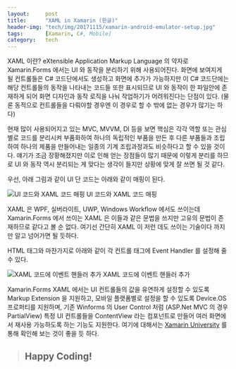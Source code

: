 ```yaml
---
layout:     post
title:      "XAML in Xamarin (한글)"
header-img: "tech/img/20171115/xamarin-android-emulator-setup.jpg"
tags:       [Xamarin, C#, Mobile]
category:   tech
---
```

<p>
XAML 이란? eXtensible Application Markup Language 의 약자로 Xamarin.Forms 에서는 UI 와 동작을 분리하기 위해 사용되어진다. 화면에 보여지게 될 컨트롤들은 C# 코드단에서도 생성하고 화면에 추가가 가능하지만 이 C# 코드단에는 해당 컨트롤들의 동작을 나타내는 코드들 또한 표시되므로 UI 와 동작이 한 파일안에 존재하게 되어 화면 디자인과 동작 로직을 나눠 작업하기가 어려워진다는 단점이 있다. (물론 동적으로 컨트롤들을 다뤄야할 경우엔 이 경우로 할 수 밖에 없는 경우가 많기는 하다)
</p>
<p>
현재 많이 사용되어지고 있는 MVC, MVVM, DI 등을 보면 핵심은 각각 역할 또는 관심별로 코드를 분리시켜 부품화하여 하나의 독립적인 부품을 만든 후 다른 부품들과 조립하여 하나의 제품을 만들어내는 일종의 기계 조립과정과도 비슷하다고 할 수 있을 것이다. 얘기가 조금 장황해졌지만 이로 인해 얻는 장점들이 많기 때문에 이렇게 분리를 하므로 UI 와 동작 역시 분리되는 게 맞다는 생각이 들지만 상황에 맞게 잘 쓰면 될 것 같다.
</p>
<p>
우선, 아래 그림과 같이 UI 단 코드는 아래와 같이 매핑이 된다.
</p>
<a class="popupImg">
    <img src="{{ site.baseurl }}/tech/img/20171210/2.png" alt="UI 코드와 XAML 코드 매핑">
</a>
<span class="caption text-muted">UI 코드와 XAML 코드 매핑</span>
<p>
XAML 은 WPF, 실버라이트, UWP, Windows Workflow 에서도 쓰이는데 Xamarin.Forms 에서 쓰이는 XAML 은 이들과 같은 문법을 쓰지만 고유의 문법이 존재하므로 같다고 볼 순 없다. 여기선 간단히 XAML 이 저런 데도 쓰이는 기술이다 까지만 알고 넘어가면 될 듯하다.
</p>
<p>
HTML 태그와 마찬가지로 아래와 같이 각 컨트롤 태그에 Event Handler 를 설정해 줄 수 있다.
</p>
<a class="popupImg">
    <img src="{{ site.baseurl }}/tech/img/20171210/03.png" alt="XAML 코드에 이벤트 핸들러 추가">
</a>
<span class="caption text-muted">XAML 코드에 이벤트 핸들러 추가</span>
<p>
Xamarin.Forms XAML 에서는 UI 컨트롤들의 값을 유연하게 설정할 수 있도록 Markup Extension 을 지원하고, 모바일 플랫폼별로 설정을 할 수 있도록 Device.OS 프로퍼티를 지원하며, 기존 Winforms 의 User Control 처럼 (ASP.Net MVC 의 경우 PartialView) 특정 UI 컨트롤들을 ContentView 라는 컴포넌트로 만들어 여러 화면에서 재사용 가능하도록 하는 기능도 지원한다. 여기에 대해서는 <a href="https://university.xamarin.com/welcome" target="_blank">Xamarin University</a> 를 통해 확인해 보는 것이 좋을 듯 하다.
</p>
<blockquote><h2 class="section-heading">Happy Coding!</h2></blockquote>